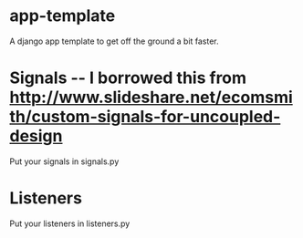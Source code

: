 app-template
============

A django app template to get off the ground a bit faster.


Signals -- I borrowed this from http://www.slideshare.net/ecomsmith/custom-signals-for-uncoupled-design
============
Put your signals in signals.py

Listeners
============
Put your listeners in listeners.py
